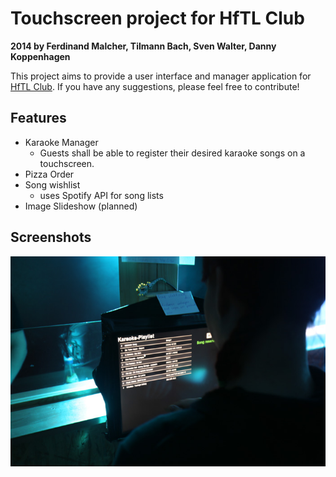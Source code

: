 # Touchscreen project for HfTL Club
**2014 by Ferdinand Malcher, Tilmann Bach, Sven Walter, Danny Koppenhagen**

This project aims to provide a user interface and manager application for [HfTL Club](http://club.hft-leipzig.de).
If you have any suggestions, please feel free to contribute!

## Features
* Karaoke Manager
	- Guests shall be able to register their desired karaoke songs on a touchscreen.
* Pizza Order
* Song wishlist
	- uses Spotify API for song lists 
* Image Slideshow (planned)


## Screenshots
![Version 0.9, 23.04.2014](screen_club.jpg)
